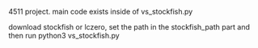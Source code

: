4511 project. main code exists inside of vs_stockfish.py

download stockfish or lczero, set the path in the stockfish_path part and then run python3 vs_stockfish.py
